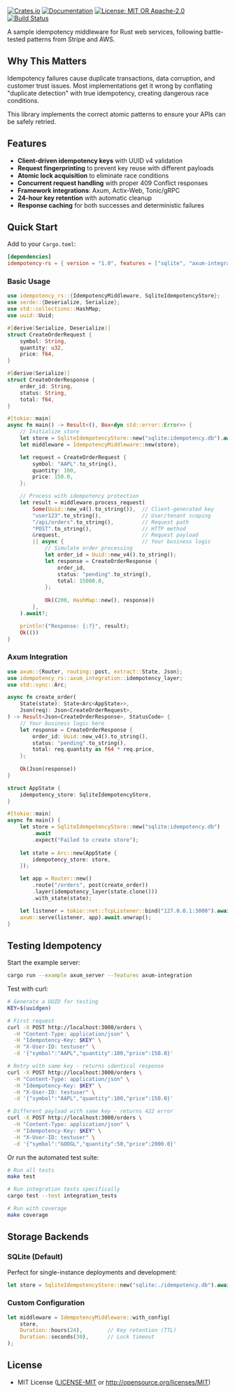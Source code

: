 [![Crates.io](https://img.shields.io/crates/v/idempotency-rs.svg)](https://crates.io/crates/idempotency-rs)
[![Documentation](https://docs.rs/idempotency-rs/badge.svg)](https://docs.rs/idempotency-rs)
[![License: MIT OR Apache-2.0](https://img.shields.io/badge/License-MIT%20OR%20Apache--2.0-blue.svg)](https://github.com/yourusername/idempotency-rs#license)
[![Build Status](https://github.com/yourusername/idempotency-rs/workflows/CI/badge.svg)](https://github.com/yourusername/idempotency-rs/actions)

A sample idempotency middleware for Rust web services, following battle-tested patterns from Stripe and AWS.

## Why This Matters

Idempotency failures cause duplicate transactions, data corruption, and customer trust issues. Most implementations get it wrong by conflating "duplicate detection" with true idempotency, creating dangerous race conditions.

This library implements the correct atomic patterns to ensure your APIs can be safely retried.

## Features

- **Client-driven idempotency keys** with UUID v4 validation
- **Request fingerprinting** to prevent key reuse with different payloads  
- **Atomic lock acquisition** to eliminate race conditions
- **Concurrent request handling** with proper 409 Conflict responses
- **Framework integrations**: Axum, Actix-Web, Tonic/gRPC
- **24-hour key retention** with automatic cleanup
- **Response caching** for both successes and deterministic failures

## Quick Start

Add to your `Cargo.toml`:

```toml
[dependencies]
idempotency-rs = { version = "1.0", features = ["sqlite", "axum-integration"] }
```

### Basic Usage

```rust
use idempotency_rs::{IdempotencyMiddleware, SqliteIdempotencyStore};
use serde::{Deserialize, Serialize};
use std::collections::HashMap;
use uuid::Uuid;

#[derive(Serialize, Deserialize)]
struct CreateOrderRequest {
    symbol: String,
    quantity: u32,
    price: f64,
}

#[derive(Serialize)]
struct CreateOrderResponse {
    order_id: String,
    status: String,
    total: f64,
}

#[tokio::main]
async fn main() -> Result<(), Box<dyn std::error::Error>> {
    // Initialize store
    let store = SqliteIdempotencyStore::new("sqlite:idempotency.db").await?;
    let middleware = IdempotencyMiddleware::new(store);

    let request = CreateOrderRequest {
        symbol: "AAPL".to_string(),
        quantity: 100,
        price: 150.0,
    };

    // Process with idempotency protection
    let result = middleware.process_request(
        Some(Uuid::new_v4().to_string()),  // Client-generated key
        "user123".to_string(),             // User/tenant scoping
        "/api/orders".to_string(),         // Request path
        "POST".to_string(),                // HTTP method
        &request,                          // Request payload
        || async {                         // Your business logic
            // Simulate order processing
            let order_id = Uuid::new_v4().to_string();
            let response = CreateOrderResponse {
                order_id,
                status: "pending".to_string(),
                total: 15000.0,
            };
            
            Ok((200, HashMap::new(), response))
        },
    ).await?;

    println!("Response: {:?}", result);
    Ok(())
}
```

### Axum Integration

```rust
use axum::{Router, routing::post, extract::State, Json};
use idempotency_rs::axum_integration::idempotency_layer;
use std::sync::Arc;

async fn create_order(
    State(state): State<Arc<AppState>>,
    Json(req): Json<CreateOrderRequest>,
) -> Result<Json<CreateOrderResponse>, StatusCode> {
    // Your business logic here
    let response = CreateOrderResponse {
        order_id: Uuid::new_v4().to_string(),
        status: "pending".to_string(),
        total: req.quantity as f64 * req.price,
    };
    
    Ok(Json(response))
}

struct AppState {
    idempotency_store: SqliteIdempotencyStore,
}

#[tokio::main]
async fn main() {
    let store = SqliteIdempotencyStore::new("sqlite:idempotency.db")
        .await
        .expect("Failed to create store");
    
    let state = Arc::new(AppState {
        idempotency_store: store,
    });

    let app = Router::new()
        .route("/orders", post(create_order))
        .layer(idempotency_layer(state.clone()))
        .with_state(state);

    let listener = tokio::net::TcpListener::bind("127.0.0.1:3000").await.unwrap();
    axum::serve(listener, app).await.unwrap();
}
```

## Testing Idempotency

Start the example server:

```bash
cargo run --example axum_server --features axum-integration
```

Test with curl:

```bash
# Generate a UUID for testing
KEY=$(uuidgen)

# First request
curl -X POST http://localhost:3000/orders \
  -H "Content-Type: application/json" \
  -H "Idempotency-Key: $KEY" \
  -H "X-User-ID: testuser" \
  -d '{"symbol":"AAPL","quantity":100,"price":150.0}'

# Retry with same key - returns identical response
curl -X POST http://localhost:3000/orders \
  -H "Content-Type: application/json" \
  -H "Idempotency-Key: $KEY" \
  -H "X-User-ID: testuser" \
  -d '{"symbol":"AAPL","quantity":100,"price":150.0}'

# Different payload with same key - returns 422 error
curl -X POST http://localhost:3000/orders \
  -H "Content-Type: application/json" \
  -H "Idempotency-Key: $KEY" \
  -H "X-User-ID: testuser" \
  -d '{"symbol":"GOOGL","quantity":50,"price":2000.0}'
```

Or run the automated test suite:

```bash
# Run all tests
make test

# Run integration tests specifically
cargo test --test integration_tests

# Run with coverage
make coverage
```

## Storage Backends

### SQLite (Default)

Perfect for single-instance deployments and development:

```rust
let store = SqliteIdempotencyStore::new("sqlite:./idempotency.db").await?;
```


### Custom Configuration

```rust
let middleware = IdempotencyMiddleware::with_config(
    store,
    Duration::hours(24),        // Key retention (TTL)
    Duration::seconds(30),      // Lock timeout
);
```

## License
- MIT License ([LICENSE-MIT](LICENSE-MIT) or http://opensource.org/licenses/MIT)

